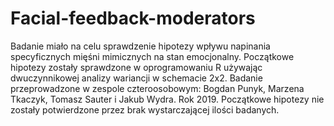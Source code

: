 # Facial-feedback-moderators
Badanie miało na celu sprawdzenie hipotezy wpływu napinania specyficznych mięśni mimicznych na stan emocjonalny. Początkowe hipotezy zostały sprawdzone w oprogramowaniu R używając dwuczynnikowej analizy wariancji w schemacie 2x2. Badanie przeprowadzone w zespole czteroosobowym: Bogdan Punyk, Marzena Tkaczyk, Tomasz Sauter i Jakub Wydra. Rok 2019.
Początkowe hipotezy nie zostały potwierdzone przez brak wystarczającej ilości badanych.
